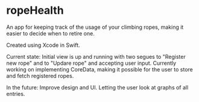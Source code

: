 # ropeHealth
An app for keeping track of the usage of your climbing ropes, making it easier to decide when to retire one.

Created using Xcode in Swift.

Current state:
Initial view is up and running with two segues to "Register new rope" and to "Updare rope" and accepting user input. 
Currently working on implementing CoreData, making it possible for the user to store and fetch registered ropes.

In the future:
Improve design and UI.
Letting the user look at graphs of all entries.
